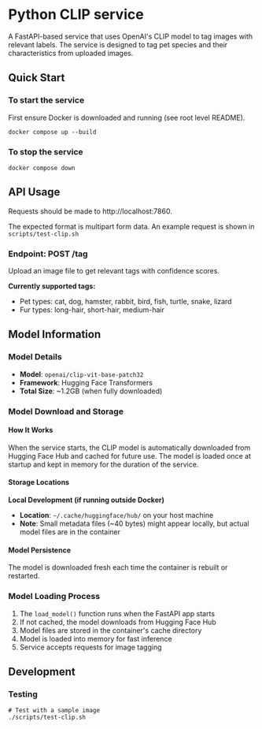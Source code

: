 # Python CLIP service

A FastAPI-based service that uses OpenAI's CLIP model to tag images with relevant labels. The service is designed to tag pet species and their characteristics from uploaded images.

## Quick Start

### To start the service
First ensure Docker is downloaded and running (see root level README).

```shell
docker compose up --build
```

### To stop the service

```shell
docker compose down
```

## API Usage

Requests should be made to http://localhost:7860.

The expected format is multipart form data.
An example request is shown in `scripts/test-clip.sh`

### Endpoint: POST /tag

Upload an image file to get relevant tags with confidence scores.

**Currently supported tags:**

- Pet types: cat, dog, hamster, rabbit, bird, fish, turtle, snake, lizard
- Fur types: long-hair, short-hair, medium-hair

## Model Information

### Model Details
- **Model**: `openai/clip-vit-base-patch32`
- **Framework**: Hugging Face Transformers
- **Total Size**: ~1.2GB (when fully downloaded)

### Model Download and Storage

#### How It Works

When the service starts, the CLIP model is automatically downloaded from Hugging Face Hub and cached for future use. The model is loaded once at startup and kept in memory for the duration of the service.

#### Storage Locations

**Local Development (if running outside Docker)**

- **Location**: `~/.cache/huggingface/hub/` on your host machine
- **Note**: Small metadata files (~40 bytes) might appear locally, but actual model files are in the container

#### Model Persistence

The model is downloaded fresh each time the container is rebuilt or restarted.

### Model Loading Process

1. The `load_model()` function runs when the FastAPI app starts
2. If not cached, the model downloads from Hugging Face Hub
3. Model files are stored in the container's cache directory
4. Model is loaded into memory for fast inference
5. Service accepts requests for image tagging


## Development

### Testing

```shell
# Test with a sample image
./scripts/test-clip.sh
```
